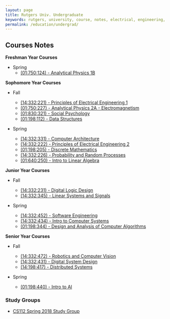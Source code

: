 ```yaml
---
layout: page
title: Rutgers Univ. Undergraduate
keywords: rutgers, university, course, notes, electrical, engineering, physics, probability, circuits, psychology, computer, notes, study, review, guide, education
permalink: /education/undergrad/
---
```


## Courses Notes

**Freshman Year Courses**

- Spring
  - [(01:750:124) - Analytical Physics 1B](analytical-physics-124/)

**Sophomore Year Courses**

- Fall
  - [(14:332:221) - Principles of Electrical Engineering 1](principles-of-ee-1/)
  - [(01:750:227) - Analytical Physics 2A - Electromagnetism](analytical-physics-227/)
  - [(01:830:321) - Social Psychology](social-psychology/)
  - [(01:198:112) - Data Structures](data-structures/)

- Spring
  - [(14:332:331) - Computer Architecture](comp-arch-332/)
  - [(14:332:222) - Principles of Electrical Engineering 2](principles-of-ee-2/)
  - [(01:198:205) - Discrete Mathematics](discrete-math/)
  - [(14:332:226) - Probability and Random Processes](probability-random-processes/)
  - [(01:640:250) - Intro to Linear Algebra](intro-linear-algebra/)

**Junior Year Courses**

- Fall
  - [(14:332:231) - Digital Logic Design](digital-logic-design/)
  - [(14:332:345) - Linear Systems and Signals](linear-systems-signals/)
  <!-- - (14:332:361) - Electronic Devices (Coming Soon) -->
  <!-- - (01:198:214) - Systems Programming (Coming Soon) -->

- Spring
  - [(14:332:452) - Software Engineering](software-engineering/)
  - [(14:332:434) - Intro to Computer Systems](computer-systems/)
  - [(01:198:344) - Design and Analysis of Computer Algorithms](algo/)
  <!-- - (14:332:xxx) - Digital Electronics (Coming soon) -->

**Senior Year Courses**

- Fall
  - [(14:332:472) - Robotics and Computer Vision](rcv/)
  - [(14:332:431) - Digital System Design](digital-system-design/)
  - [(14:198:417) - Distributed Systems](distributed-systems/)
  

- Spring
  - [(01:198:440) - Intro to AI](ai/)

### Study Groups

- [CS112 Spring 2018 Study Group](/education/data-structures/study-group/)